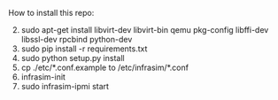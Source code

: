 How to install this repo:

2. sudo apt-get install libvirt-dev libvirt-bin qemu pkg-config libffi-dev libssl-dev rpcbind python-dev
1. sudo pip install -r requirements.txt
3. sudo python setup.py install
3. cp ./etc/\*.conf.example to /etc/infrasim/\*.conf
4. infrasim-init
5. sudo infrasim-ipmi start

